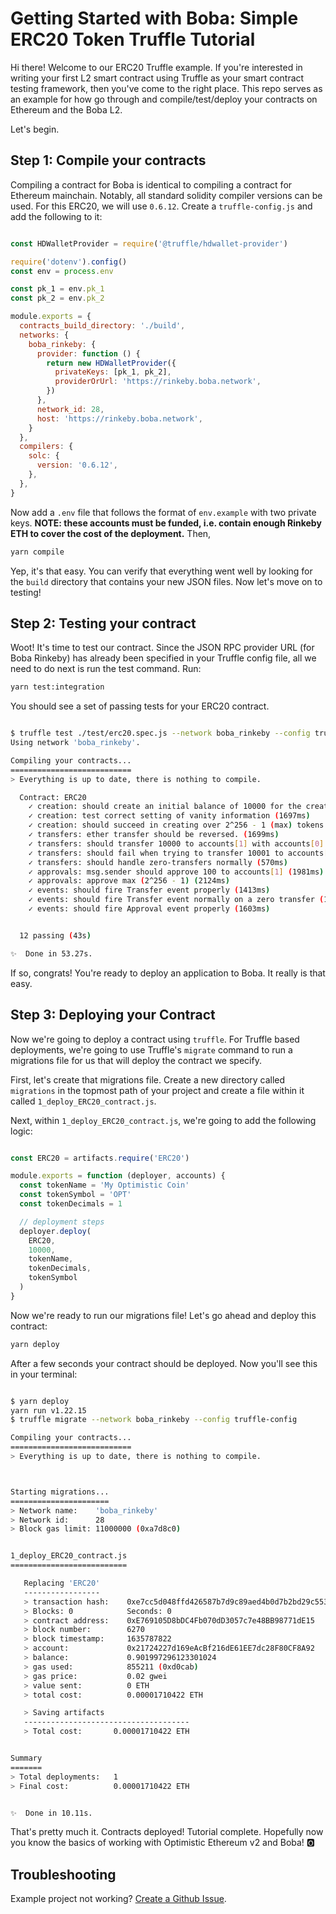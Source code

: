 # Getting Started with Boba: Simple ERC20 Token Truffle Tutorial

Hi there! Welcome to our ERC20 Truffle example. If you're interested in writing your first L2 smart contract using Truffle as your smart contract testing framework, then you've come to the right place. This repo serves as an example for how go through and compile/test/deploy your contracts on Ethereum and the Boba L2.

Let's begin.

## Step 1: Compile your contracts

Compiling a contract for Boba is identical to compiling a contract for Ethereum mainchain. Notably, all standard solidity compiler versions can be used. For this ERC20, we will use `0.6.12`. Create a `truffle-config.js` and add the following to it:

```js

const HDWalletProvider = require('@truffle/hdwallet-provider')

require('dotenv').config()
const env = process.env

const pk_1 = env.pk_1
const pk_2 = env.pk_2

module.exports = {
  contracts_build_directory: './build',
  networks: {
    boba_rinkeby: {
      provider: function () {
        return new HDWalletProvider({
          privateKeys: [pk_1, pk_2],
          providerOrUrl: 'https://rinkeby.boba.network',
        })
      },
      network_id: 28,
      host: 'https://rinkeby.boba.network',
    }
  },
  compilers: {
    solc: {
      version: '0.6.12',
    },
  },
}

```

Now add a `.env` file that follows the format of `env.example` with two private keys. **NOTE: these accounts must be funded, i.e. contain enough Rinkeby ETH to cover the cost of the deployment.** Then,

```sh
yarn compile
```

Yep, it's that easy. You can verify that everything went well by looking for the `build` directory that contains your new JSON files. Now let's move on to testing!

## Step 2: Testing your contract

Woot! It's time to test our contract. Since the JSON RPC provider URL (for Boba Rinkeby) has already been specified in your Truffle config file, all we need to do next is run the test command. Run:

```sh
yarn test:integration
```

You should see a set of passing tests for your ERC20 contract.

```bash

$ truffle test ./test/erc20.spec.js --network boba_rinkeby --config truffle-config.js
Using network 'boba_rinkeby'.

Compiling your contracts...
===========================
> Everything is up to date, there is nothing to compile.

  Contract: ERC20
    ✓ creation: should create an initial balance of 10000 for the creator (562ms)
    ✓ creation: test correct setting of vanity information (1697ms)
    ✓ creation: should succeed in creating over 2^256 - 1 (max) tokens (2350ms)
    ✓ transfers: ether transfer should be reversed. (1699ms)
    ✓ transfers: should transfer 10000 to accounts[1] with accounts[0] having 10000 (1986ms)
    ✓ transfers: should fail when trying to transfer 10001 to accounts[1] with accounts[0] having 10000 (664ms)
    ✓ transfers: should handle zero-transfers normally (570ms)
    ✓ approvals: msg.sender should approve 100 to accounts[1] (1981ms)
    ✓ approvals: approve max (2^256 - 1) (2124ms)
    ✓ events: should fire Transfer event properly (1413ms)
    ✓ events: should fire Transfer event normally on a zero transfer (1424ms)
    ✓ events: should fire Approval event properly (1603ms)


  12 passing (43s)

✨  Done in 53.27s.

```

If so, congrats! You're ready to deploy an application to Boba. It really is that easy.

## Step 3: Deploying your Contract

Now we're going to deploy a contract using `truffle`. For Truffle based deployments, we're going to use Truffle's `migrate` command to run a migrations file for us that will deploy the contract we specify.

First, let's create that migrations file. Create a new directory called `migrations` in the topmost path of your project and create a file within it called `1_deploy_ERC20_contract.js`.

Next, within `1_deploy_ERC20_contract.js`, we're going to add the following logic:

```js

const ERC20 = artifacts.require('ERC20')

module.exports = function (deployer, accounts) {
  const tokenName = 'My Optimistic Coin'
  const tokenSymbol = 'OPT'
  const tokenDecimals = 1

  // deployment steps
  deployer.deploy(
    ERC20,
    10000,
    tokenName,
    tokenDecimals,
    tokenSymbol
  )
}

```

Now we're ready to run our migrations file! Let's go ahead and deploy this contract:

```sh
yarn deploy
```

After a few seconds your contract should be deployed. Now you'll see this in your terminal:

```bash

$ yarn deploy
yarn run v1.22.15
$ truffle migrate --network boba_rinkeby --config truffle-config

Compiling your contracts...
===========================
> Everything is up to date, there is nothing to compile.



Starting migrations...
======================
> Network name:    'boba_rinkeby'
> Network id:      28
> Block gas limit: 11000000 (0xa7d8c0)


1_deploy_ERC20_contract.js
==========================

   Replacing 'ERC20'
   -----------------
   > transaction hash:    0xe7cc5d048ffd426587b7d9c89aed4b0d7b2bd29c5532300bce8a9a57a4c4d689
   > Blocks: 0            Seconds: 0
   > contract address:    0xE769105D8bDC4Fb070dD3057c7e48BB98771dE15
   > block number:        6270
   > block timestamp:     1635787822
   > account:             0x21724227d169eAcBf216dE61EE7dc28F80CF8A92
   > balance:             0.901997296123301024
   > gas used:            855211 (0xd0cab)
   > gas price:           0.02 gwei
   > value sent:          0 ETH
   > total cost:          0.00001710422 ETH

   > Saving artifacts
   -------------------------------------
   > Total cost:       0.00001710422 ETH


Summary
=======
> Total deployments:   1
> Final cost:          0.00001710422 ETH


✨  Done in 10.11s.

````

That's pretty much it. Contracts deployed! Tutorial complete. Hopefully now you know the basics of working with Optimistic Ethereum v2 and Boba! 🅾️

## Troubleshooting

Example project not working? [Create a Github Issue](https://github.com/bobanetwork/boba/develop/issues).
